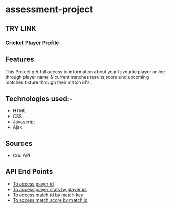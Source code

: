 # **assessment-project**
## **TRY LINK**
### [**Cricket Player Profile**](https://vinay1894.github.io/assessment-project/)
## **Features**
This Project get full access to information about your favourite player online through player name &
current matches results,score and upcoming matches fixture through their match id's.
## **Technologies used:-**
* HTML
* CSS
* Javascript
* Ajax
## **Sources**
* Cric API
## **API End Points**
* [To access player id](http://cricapi.com/api/playerFinder?apikey=7RZ2772zwAXa3wtsgoBBPALYjEV2&name=)
* [To access player stats by player id.](http://cricapi.com/api/playerStats?apikey=7RZ2772zwAXa3wtsgoBBPALYjEV2&pid=)
* [To access match id by match key](http://cricapi.com/api/matches/?apikey=7RZ2772zwAXa3wtsgoBBPALYjEV2)
* [To access match score by match id](http://cricapi.com/api/cricketScore/?apikey=7RZ2772zwAXa3wtsgoBBPALYjEV2&unique_id=)
